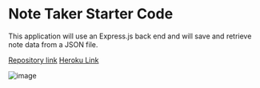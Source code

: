 # Note Taker Starter Code

 This application will use an Express.js back end and will save and retrieve note data from a JSON file.
 
 [Repository link](https://github.com/InaWise/11.-Express.js-Challenge-Note-Taker)
[Heroku Link](https://floating-citadel-42590.herokuapp.com/)
 
 ![image](https://user-images.githubusercontent.com/77795818/125170586-a1fff580-e17d-11eb-8381-42eeef3552e9.png)

